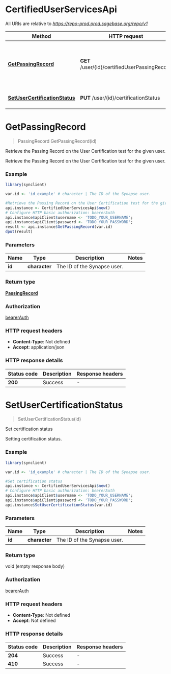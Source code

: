# CertifiedUserServicesApi

All URIs are relative to *https://repo-prod.prod.sagebase.org/repo/v1*

Method | HTTP request | Description
------------- | ------------- | -------------
[**GetPassingRecord**](CertifiedUserServicesApi.md#GetPassingRecord) | **GET** /user/{id}/certifiedUserPassingRecord | Retrieve the Passing Record on the User Certification test for the given user. 
[**SetUserCertificationStatus**](CertifiedUserServicesApi.md#SetUserCertificationStatus) | **PUT** /user/{id}/certificationStatus | Set certification status


# **GetPassingRecord**
> PassingRecord GetPassingRecord(id)

Retrieve the Passing Record on the User Certification test for the given user. 

Retrieve the Passing Record on the User Certification test for the given user. 

### Example
```R
library(synclient)

var.id <- 'id_example' # character | The ID of the Synapse user.

#Retrieve the Passing Record on the User Certification test for the given user. 
api.instance <- CertifiedUserServicesApi$new()
# Configure HTTP basic authorization: bearerAuth
api.instance$apiClient$username <- 'TODO_YOUR_USERNAME';
api.instance$apiClient$password <- 'TODO_YOUR_PASSWORD';
result <- api.instance$GetPassingRecord(var.id)
dput(result)
```

### Parameters

Name | Type | Description  | Notes
------------- | ------------- | ------------- | -------------
 **id** | **character**| The ID of the Synapse user. | 

### Return type

[**PassingRecord**](PassingRecord.md)

### Authorization

[bearerAuth](../README.md#bearerAuth)

### HTTP request headers

 - **Content-Type**: Not defined
 - **Accept**: application/json

### HTTP response details
| Status code | Description | Response headers |
|-------------|-------------|------------------|
| **200** | Success |  -  |

# **SetUserCertificationStatus**
> SetUserCertificationStatus(id)

Set certification status

Setting certification status.

### Example
```R
library(synclient)

var.id <- 'id_example' # character | The ID of the Synapse user.

#Set certification status
api.instance <- CertifiedUserServicesApi$new()
# Configure HTTP basic authorization: bearerAuth
api.instance$apiClient$username <- 'TODO_YOUR_USERNAME';
api.instance$apiClient$password <- 'TODO_YOUR_PASSWORD';
api.instance$SetUserCertificationStatus(var.id)
```

### Parameters

Name | Type | Description  | Notes
------------- | ------------- | ------------- | -------------
 **id** | **character**| The ID of the Synapse user. | 

### Return type

void (empty response body)

### Authorization

[bearerAuth](../README.md#bearerAuth)

### HTTP request headers

 - **Content-Type**: Not defined
 - **Accept**: Not defined

### HTTP response details
| Status code | Description | Response headers |
|-------------|-------------|------------------|
| **204** | Success |  -  |
| **410** | Success |  -  |

